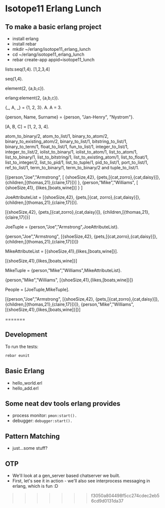 # Isotope11 Erlang Lunch

## To make a basic erlang project
- install erlang
- install rebar
- mkdir ~/erlang/isotope11_erlang_lunch
- cd ~/erlang/isotope11_erlang_lunch
- rebar create-app appid=isotope11_lunch









lists:seq(1,4).
[1,2,3,4]

seq(1,4).

element(2, {a,b,c}).

erlang:element(2, {a,b,c}).

{_, A, _} = {1, 2, 3}.
A.
A = 3.

{person, Name, Surname} = {person, "Jan-Henry", "Nystrom"}.

[A, B, C] = [1, 2, 3, 4].

atom_to_binary/2, atom_to_list/1, binary_to_atom/2, binary_to_existing_atom/2, binary_to_list/1, bitstring_to_list/1, binary_to_term/1, float_to_list/1, fun_to_list/1, integer_to_list/1, integer_to_list/2, iolist_to_binary/1, iolist_to_atom/1, list_to_atom/1, list_to_binary/1, list_to_bitstring/1, list_to_existing_atom/1, list_to_float/1, list_to_integer/2, list_to_pid/1, list_to_tuple/1, pid_to_list/1, port_to_list/1, ref_to_list/1, term_to_binary/1, term_to_binary/2 and tuple_to_list/1.


[{person,"Joe","Armstrong",
   [ {shoeSize,42},
     {pets,[{cat,zorro},{cat,daisy}]},
     {children,[{thomas,21},{claire,17}]}]
   },
 {person,"Mike","Williams",
   [ {shoeSize,41},
     {likes,[boats,wine]}]
   }
]


JoeAttributeList =  [{shoeSize,42},  {pets,[{cat, zorro},{cat,daisy}]}, {children,[{thomas,21},{claire,17}]}].

[{shoeSize,42},
 {pets,[{cat,zorro},{cat,daisy}]},
 {children,[{thomas,21},{claire,17}]}]


JoeTuple = {person,"Joe","Armstrong",JoeAttributeList}.

{person,"Joe","Armstrong",
  [{shoeSize,42},
   {pets,[{cat,zorro},{cat,daisy}]},
   {children,[{thomas,21},{claire,17}]}]}


MikeAttributeList = [{shoeSize,41},{likes,[boats,wine]}].

 [{shoeSize,41},{likes,[boats,wine]}]

MikeTuple = {person,"Mike","Williams",MikeAttributeList}.

  {person,"Mike","Williams", [{shoeSize,41},{likes,[boats,wine]}]}

People = [JoeTuple,MikeTuple].

[{person,"Joe","Armstrong", 
  [{shoeSize,42},
   {pets,[{cat,zorro},{cat,daisy}]},
   {children,[{thomas,21},{claire,17}]}]},
 {person,"Mike","Williams",
  [{shoeSize,41},{likes,[boats,wine]}]}]



=======
## Development

To run the tests:

```bash
rebar eunit
```

## Basic Erlang

- hello_world.erl
- hello_add.erl

## Some neat dev tools erlang provides

- process monitor: `pmon:start().`
- debugger: `debugger:start().`

## Pattern Matching

- just...some stuff?

## OTP

- We'll look at a gen_server based chatserver we built.
- First, let's see it in action - we'll also see interprocess messaging in erlang, which is fun :D
>>>>>>> f3050a804498f5cc274cdec2eb56cd9d0131da37
